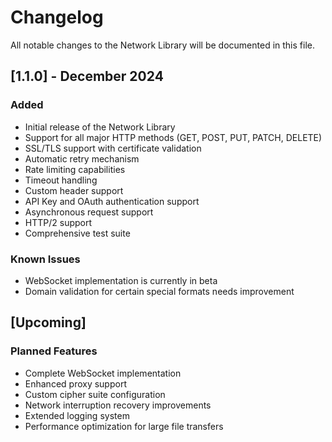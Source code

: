 # Changelog

All notable changes to the Network Library will be documented in this file.

## [1.1.0] - December 2024

### Added
- Initial release of the Network Library
- Support for all major HTTP methods (GET, POST, PUT, PATCH, DELETE)
- SSL/TLS support with certificate validation
- Automatic retry mechanism
- Rate limiting capabilities
- Timeout handling
- Custom header support
- API Key and OAuth authentication support
- Asynchronous request support
- HTTP/2 support
- Comprehensive test suite

### Known Issues
- WebSocket implementation is currently in beta
- Domain validation for certain special formats needs improvement

## [Upcoming]

### Planned Features
- Complete WebSocket implementation
- Enhanced proxy support
- Custom cipher suite configuration
- Network interruption recovery improvements
- Extended logging system
- Performance optimization for large file transfers
